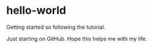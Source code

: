 # hello-world
Getting started so following the tutorial.

Just starting on GitHub. Hope this helps me with my life.

